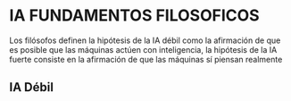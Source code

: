 # IA FUNDAMENTOS FILOSOFICOS

Los filósofos definen la hipótesis de la IA débil como la afirmación de que es posible que las máquinas actúen con inteligencia, la hipótesis de la IA fuerte consiste en la afirmación de que las máquinas sí piensan realmente

## IA Débil


